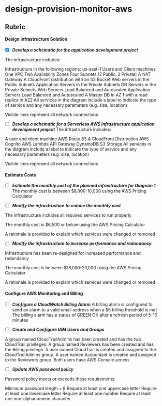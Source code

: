 # design-provision-monitor-aws

## Rubric

#### Design Infrastructure Solution

- [x] ***Develop a schematic for the application development project*** 

The infrastructure includes:

Infrastructure in the following regions: us-east-1
Users and Client machines
One VPC
Two Availability Zones
Four Subnets (2 Public, 2 Private)
A NAT Gateway
A CloudFront distribution with an S3 Bucket
Web servers in the Public Subnets
Application Servers in the Private Subnets
DB Servers in the Private Subnets
Web Servers Load Balanced and Autoscaled
Application Servers Load Balanced and Autoscaled
A Master DB in AZ 1 with a read replica in AZ2
All services in the diagram include a label to indicate the type of service and any necessary parameters (e.g. size, location)

Visible lines represent all network connections


- [ ] ***Develop a schematic for a Serverless AWS infrastructure application development project*** The infrastructure includes:

A user and client machine
AWS Route 53
A CloudFront Distribution
AWS Cognito
AWS Lambda
API Gateway
DynamoDB
S3 Storage
All services in the diagram include a label to indicate the type of service and any necessary parameters (e.g. size, location)

Visible lines represent all network connections

#### Estimate Costs


- [ ] ***Estimate the monthly cost of the planned infrastructure for Diagram 1*** The monthly cost is between $8,000-10,000 using the AWS Pricing Calculator

- [ ] ***Modify the infrastructure to reduce the monthly cost*** 

The infrastructure includes all required services to run properly

The monthly cost is $6,500 or below using the AWS Pricing Calculator

A rationale is provided to explain which services were changed or removed


- [ ] ***Modify the infrastructure to increase performance and redundancy*** 

Infrastructure has been re-designed for increased performance and redundancy

The monthly cost is between $18,000-20,000 using the AWS Pricing Calculator

A rationale is provided to explain which services were changed or removed

#### Configure AWS Monitoring and Billing


- [ ] ***Configure a CloudWatch Billing Alarm*** A billing alarm is configured to send an alarm to a valid email address when a $5 billing threshold is met
The billing alarm has a status of GREEN OK after a refresh period of 5-10 minutes

- [ ] ***Create and Configure IAM Users and Groups*** 

A group named CloudTrailAdmins has been created and has the two CloudTrail privileges.
A group named Reviewers has been created and has the Billing privilege.
A user named CloudTrail is created and assigned to the CloudTrailAdmins group.
A user named Accountant is created and assigned to the Reviewers group.
Both users have AWS Console access

- [ ] ***Update AWS password policy*** 

Password policy meets or exceeds these requirements:

Minimum password length = 8
Require at least one uppercase letter
Require at least one lowercase letter
Require at least one number
Require at least one non-alphanumeric character.

